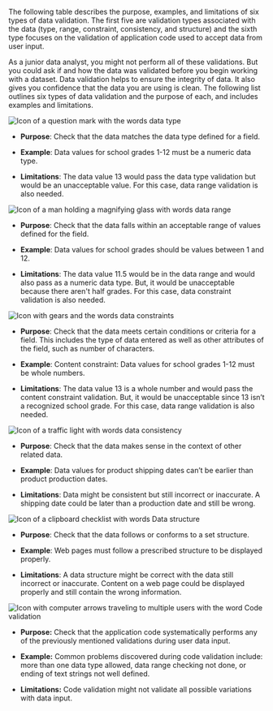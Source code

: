
The following table describes the purpose, examples, and limitations of six types of data validation. The first five are validation types associated with the data (type, range, constraint, consistency, and structure) and the sixth type focuses on the validation of application code used to accept data from user input. 

As a junior data analyst, you might not perform all of these validations. But you could ask if and how the data was validated before you begin working with a dataset. Data validation helps to ensure the integrity of data. It also gives you confidence that the data you are using is clean. The following list outlines six types of data validation and the purpose of each, and includes examples and limitations.

![Icon of a question mark with the words data type](https://d3c33hcgiwev3.cloudfront.net/imageAssetProxy.v1/bwKS3nJvQoqCkt5yb2KKtg_381561b0be794604bbab4b371ca61bc9_Screen-Shot-2021-02-08-at-5.22.06-PM.png?expiry=1628812800000&hmac=hKhtcf8PJ1xxJudiOksxp9xl2A0R4-t0ZLt7Fk7e5mw)

-   **Purpose**: Check that the data matches the data type defined for a field.
    
-   **Example**: Data values for school grades 1-12 must be a numeric data type.
    
-   **Limitations**: The data value 13 would pass the data type validation but would be an unacceptable value. For this case, data range validation is also needed.
    

![Icon of a man holding a magnifying glass with words data range](https://d3c33hcgiwev3.cloudfront.net/imageAssetProxy.v1/dPyj72GhQXS8o-9hoTF0Ag_839574976de44a4b9a3ec45f4e4e36e2_Screen-Shot-2021-02-08-at-5.25.03-PM.png?expiry=1628812800000&hmac=M2viLG41WL3CILXwYlRMhiKH3rM9fs6856aqHImm5wg)

-   **Purpose**: Check that the data falls within an acceptable range of values defined for the field.
    
-   **Example**: Data values for school grades should be values between 1 and 12.
    
-   **Limitations**: The data value 11.5 would be in the data range and would also pass as a numeric data type. But, it would be unacceptable because there aren't half grades. For this case, data constraint validation is also needed.
    

![Icon with gears and the words data constraints](https://d3c33hcgiwev3.cloudfront.net/imageAssetProxy.v1/DUa8GZEkTR6GvBmRJC0emw_a9e6271e8f1c4cb0820ec3d6ee34f4eb_Screen-Shot-2021-02-08-at-5.27.40-PM.png?expiry=1628812800000&hmac=U80T-T0TB3wP1UrEEbRW9J4X0A07MsvfHSrVPo1ToCw)

-   **Purpose**: Check that the data meets certain conditions or criteria for a field. This includes the type of data entered as well as other attributes of the field, such as number of characters.
    
-   **Example**: Content constraint: Data values for school grades 1-12 must be whole numbers.
    
-   **Limitations**: The data value 13 is a whole number and would pass the content constraint validation. But, it would be unacceptable since 13 isn’t a recognized school grade. For this case, data range validation is also needed.
    

![Icon of a traffic light with words data consistency](https://d3c33hcgiwev3.cloudfront.net/imageAssetProxy.v1/Xlu9FFgIRDGbvRRYCFQx-w_6eaa5307239541e9a5e0c77a343f9c8b_Screen-Shot-2021-02-08-at-5.30.56-PM.png?expiry=1628812800000&hmac=zuUjIFLlaq3RiPAzVWRraUawUIQ6DM6VhXjG1nvJ8eg)

-   **Purpose**: Check that the data makes sense in the context of other related data.
    
-   **Example**: Data values for product shipping dates can’t be earlier than product production dates.
    
-   **Limitations**: Data might be consistent but still incorrect or inaccurate. A shipping date could be later than a production date and still be wrong.
    

![Icon of a clipboard checklist with words Data structure](https://d3c33hcgiwev3.cloudfront.net/imageAssetProxy.v1/6kdSdq1vQfeHUnatbwH3Lg_02d9444056b340e58377aa792ecb0d43_Screen-Shot-2021-02-08-at-5.33.03-PM.png?expiry=1628812800000&hmac=YoKpf1esHAWUWp5w8N4KP2Gs8gYDdYIDub8IkoGH230)

-   **Purpose**: Check that the data follows or conforms to a set structure.
    
-   **Example**: Web pages must follow a prescribed structure to be displayed properly.
    
-   **Limitations**: A data structure might be correct with the data still incorrect or inaccurate. Content on a web page could be displayed properly and still contain the wrong information.
    

![Icon with computer arrows traveling to multiple users with the word Code validation](https://d3c33hcgiwev3.cloudfront.net/imageAssetProxy.v1/Saof9D7aT8eqH_Q-2k_Hyg_d144822d70ac4ec3b22b5126c0b32e60_Screen-Shot-2021-02-08-at-5.34.42-PM.png?expiry=1628812800000&hmac=QVbb6grcDcu-VobMu7X1sd-6YfkME4jCJgaczpr67Zk)

-   **Purpose:** Check that the application code systematically performs any of the previously mentioned validations during user data input.
    
-   **Example:** Common problems discovered during code validation include: more than one data type allowed, data range checking not done, or ending of text strings not well defined.
    
-   **Limitations:** Code validation might not validate all possible variations with data input.